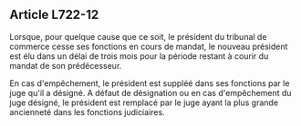 Article L722-12
----
Lorsque, pour quelque cause que ce soit, le président du tribunal de commerce
cesse ses fonctions en cours de mandat, le nouveau président est élu dans un
délai de trois mois pour la période restant à courir du mandat de son
prédécesseur.

En cas d'empêchement, le président est suppléé dans ses fonctions par le juge
qu'il a désigné. A défaut de désignation ou en cas d'empêchement du juge
désigné, le président est remplacé par le juge ayant la plus grande ancienneté
dans les fonctions judiciaires.
